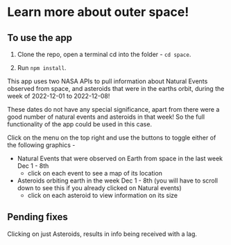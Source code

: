 # Learn more about outer space!

## To use the app

1. Clone the repo, open a terminal cd into the folder - `cd space`.

2. Run `npm install`. 

This app uses two NASA APIs to pull information about Natural Events observed from space, and asteroids
that were in the earths orbit, during the week of 2022-12-01 to 2022-12-08! 

These dates do not have any special significance, apart from there were a good number of natural events and 
asteroids in that week! So the full functionality of the app could be used in this case. 

Click on the menu on the top right and use the buttons to toggle either of the following graphics -

- Natural Events that were observed on Earth from space in the last week Dec 1 - 8th
     - click on each event to see a map of its location
- Asteroids orbiting earth in the week Dec 1 - 8th (you will have to scroll down to see this if you
already clicked on Natural events)
    - click on each asteroid to view information on its size

## Pending fixes 

Clicking on just Asteroids, results in info being received with a lag. 
